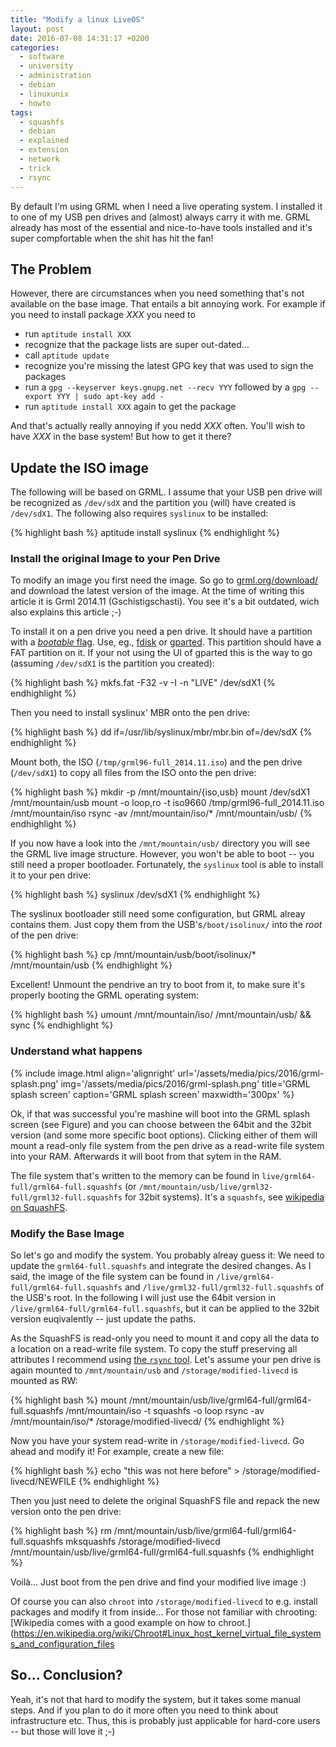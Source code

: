```yaml
---
title: "Modify a linux LiveOS"
layout: post
date: 2016-07-08 14:31:17 +0200
categories:
  - software
  - university
  - administration
  - debian
  - linuxunix
  - howto
tags:
  - squashfs
  - debian
  - explained
  - extension
  - network
  - trick
  - rsync
---
```


By default I'm using GRML when I need a live operating system. I installed it to one of my USB pen drives and (almost) always carry it with me.
GRML already has most of the essential and nice-to-have tools installed and it's super compfortable when the shit has hit the fan!

## The Problem

However, there are circumstances when you need something that's not available on the base image.
That entails a bit annoying work. For example if you need to install package *XXX* you need to

* run `aptitude install XXX`
* recognize that the package lists are super out-dated...
* call `aptitude update`
* recognize you're missing the latest GPG key that was used to sign the packages
* run a `gpg --keyserver keys.gnupg.net --recv YYY` followed by a `gpg --export YYY | sudo apt-key add -`
* run `aptitude install XXX` again to get the package

And that's actually really annoying if you nedd *XXX* often. You'll wish to have *XXX* in the base system! But how to get it there?

## Update the ISO image

The following will be based on GRML. I assume that your USB pen drive will be recognized as `/dev/sdX` and the partition you (will) have created is `/dev/sdX1`. The following also requires `syslinux` to be installed:

{% highlight bash %}
aptitude install syslinux
{% endhighlight %}


### Install the original Image to your Pen Drive

To modify an image you first need the image. So go to [grml.org/download/](http://grml.org/download/) and download the latest version of the image. At the time of writing this article it is Grml 2014.11 (Gschistigschasti). You see it's a bit outdated, wich also explains this article ;-)

To install it on a pen drive you need a pen drive. It should have a partition with a [*bootable* flag](https://en.wikipedia.org/wiki/Boot_flag). Use, eg., [fdisk](http://tldp.org/HOWTO/Partition/fdisk_partitioning.html) or [gparted](http://gparted.org/display-doc.php%3Fname%3Dhelp-manual).
This partition should have a FAT partition on it. If your not using the UI of gparted this is the way to go (assuming `/dev/sdX1` is the partition you created):

{% highlight bash %}
mkfs.fat -F32 -v -I -n "LIVE" /dev/sdX1
{% endhighlight %}

Then you need to install syslinux' MBR onto the pen drive:

{% highlight bash %}
dd if=/usr/lib/syslinux/mbr/mbr.bin of=/dev/sdX
{% endhighlight %}

Mount both, the ISO (`/tmp/grml96-full_2014.11.iso`) and the pen drive (`/dev/sdX1`) to copy all files from the ISO onto the pen drive:

{% highlight bash %}
mkdir -p /mnt/mountain/{iso,usb}
mount /dev/sdX1 /mnt/mountain/usb
mount -o loop,ro -t iso9660 /tmp/grml96-full_2014.11.iso /mnt/mountain/iso
rsync -av /mnt/mountain/iso/* /mnt/mountain/usb/
{% endhighlight %}

If you now have a look into the `/mnt/mountain/usb/` directory you will see the GRML live image structure. However, you won't be able to boot -- you still need a proper bootloader.
Fortunately, the `syslinux` tool is able to install it to your pen drive:

{% highlight bash %}
syslinux /dev/sdX1
{% endhighlight %}

The syslinux bootloader still need some configuration, but GRML alreay contains them. Just copy them from the USB's`/boot/isolinux/` into the *root* of the pen drive:

{% highlight bash %}
cp /mnt/mountain/usb/boot/isolinux/* /mnt/mountain/usb
{% endhighlight %}

Excellent! Unmount the pendrive an try to boot from it, to make sure it's properly booting the GRML operating system:

{% highlight bash %}
umount /mnt/mountain/iso/ /mnt/mountain/usb/ && sync
{% endhighlight %}


### Understand what happens

{% include image.html align='alignright' url='/assets/media/pics/2016/grml-splash.png' img='/assets/media/pics/2016/grml-splash.png' title='GRML splash screen' caption='GRML splash screen' maxwidth='300px' %}

Ok, if that was successful you're mashine will boot into the GRML splash screen (see Figure) and you can choose between the 64bit and the 32bit version (and some more specific boot options).
Clicking either of them will mount a read-only file system from the pen drive as a read-write file system into your RAM.
Afterwards it will boot from that sytem in the RAM.

The file system that's written to the memory can be found in `live/grml64-full/grml64-full.squashfs` (or `/mnt/mountain/usb/live/grml32-full/grml32-full.squashfs` for 32bit systems).
It's a `squashfs`, see [wikipedia on SquashFS](https://en.wikipedia.org/wiki/SquashFS).


### Modify the Base Image

So let's go and modify the system.
You probably alreay guess it: We need to update the `grml64-full.squashfs` and integrate the desired changes.
As I said, the image of the file system can be found in `/live/grml64-full/grml64-full.squashfs` and `/live/grml32-full/grml32-full.squashfs` of the USB's root.
In the following I will just use the 64bit version in `/live/grml64-full/grml64-full.squashfs`, but it can be applied to the 32bit version euqivalently -- just update the paths.

As the SquashFS is read-only you need to mount it and copy all the data to a location on a read-write file system.
To copy the stuff preserving all attributes I recommend using [the `rsync` tool](https://rsync.samba.org/).
Let's assume your pen drive is again mounted to `/mnt/mountain/usb` and `/storage/modified-livecd` is mounted as RW:

{% highlight bash %}
mount /mnt/mountain/usb/live/grml64-full/grml64-full.squashfs /mnt/mountain/iso -t squashfs -o loop
rsync -av /mnt/mountain/iso/* /storage/modified-livecd/
{% endhighlight %}

Now you have your system read-write in `/storage/modified-livecd`. Go ahead and modify it! For example, create a new file:

{% highlight bash %}
echo "this was not here before" > /storage/modified-livecd/NEWFILE
{% endhighlight %}

Then you just need to delete the original SquashFS file and repack the new version onto the pen drive:

{% highlight bash %}
rm /mnt/mountain/usb/live/grml64-full/grml64-full.squashfs
mksquashfs /storage/modified-livecd /mnt/mountain/usb/live/grml64-full/grml64-full.squashfs
{% endhighlight %}

Voilà... Just boot from the pen drive and find your modified live image :)

Of course you can also `chroot` into `/storage/modified-livecd` to e.g. install packages and modify it from inside...
For those not familiar with chrooting: [Wikipedia comes with a good example on how to chroot.](https://en.wikipedia.org/wiki/Chroot#Linux_host_kernel_virtual_file_systems_and_configuration_files


## So... Conclusion?

Yeah, it's not that hard to modify the system, but it takes some manual steps.
And if you plan to do it more often you need to think about infrastructure etc.
Thus, this is probably just applicable for hard-core users -- but those will love it ;-)





